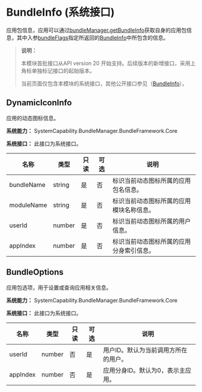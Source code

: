 # BundleInfo (系统接口)

应用包信息，应用可以通过[bundleManager.getBundleInfo](js-apis-bundleManager.md#bundlemanagergetbundleinfo14)获取自身的应用包信息，其中入参[bundleFlags](js-apis-bundleManager.md#bundleflag)指定所返回的[BundleInfo](js-apis-bundleManager-bundleInfo.md)中所包含的信息。

> **说明：**
>
> 本模块首批接口从API version 20 开始支持。后续版本的新增接口，采用上角标单独标记接口的起始版本。
>
> 当前页面仅包含本模块的系统接口，其他公开接口参见（[BundleInfo](js-apis-bundleManager-bundleInfo.md)）。

## DynamicIconInfo

应用的动态图标信息。

**系统能力：** SystemCapability.BundleManager.BundleFramework.Core

**系统接口：** 此接口为系统接口。

| 名称      | 类型           | 只读 | 可选 | 说明                        |
| --------- | -------------- | ---- | ---- | --------------------------- |
| bundleName    | string    | 是   | 否   | 标识当前动态图标所属的应用包名信息。 |
| moduleName    | string    | 是   | 否   | 标识当前动态图标所属的应用模块名称信息。 |
| userId    | number    | 是   | 否   | 标识当前动态图标所属的用户信息。 |
| appIndex    | number    | 是   | 否   | 标识当前动态图标所属的应用分身索引信息。 |


## BundleOptions

应用包选项，用于设置或查询应用相关信息。

**系统能力：** SystemCapability.BundleManager.BundleFramework.Core

**系统接口：** 此接口为系统接口。

| 名称      | 类型           | 只读 | 可选 | 说明                |
| --------- | -------------- | ---- | ---- | ------------------- |
| userId | number         | 否   | 是   | 用户ID。默认为当前调用方所在的用户。             |
| appIndex | number         | 否   | 是   | 应用分身ID。默认为0，表示主应用。    |

